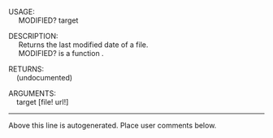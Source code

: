 USAGE:  
&nbsp;&nbsp;&nbsp;&nbsp;&nbsp;MODIFIED?&nbsp;target&nbsp;  
  
DESCRIPTION:  
&nbsp;&nbsp;&nbsp;&nbsp;&nbsp;Returns&nbsp;the&nbsp;last&nbsp;modified&nbsp;date&nbsp;of&nbsp;a&nbsp;file.  
&nbsp;&nbsp;&nbsp;&nbsp;&nbsp;MODIFIED?&nbsp;is&nbsp;a&nbsp;function&nbsp;.  
  
RETURNS:  
&nbsp;&nbsp;&nbsp;&nbsp;(undocumented)  
  
ARGUMENTS:  
&nbsp;&nbsp;&nbsp;&nbsp;target&nbsp;[file!&nbsp;url!]  
___
Above this line is autogenerated. Place user comments below.